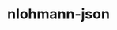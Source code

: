 ---
title: "nlohmann-json"
layout: cache
categories: [package, v0.18.1]
meta: {"versions": ["3.10.5"], "compilers": ["gcc@=7.3.1", "gcc@=7.5.0"], "oss": ["amzn2", "ubuntu18.04"], "platforms": ["linux"], "targets": ["aarch64", "graviton2", "x86_64", "x86_64_v3", "x86_64_v4"], "stacks": ["aws-ahug", "aws-ahug-aarch64", "e4s", "root"], "num_specs": 5, "num_specs_by_stack": {"root": 5, "e4s": 1, "aws-ahug": 2, "aws-ahug-aarch64": 2}}
spec_details: [{"hash": "bvw4rweh2ti7lnoi5vy4fusw2fkacxww", "compiler": "gcc@=7.5.0", "versions": ["3.10.5"], "os": "ubuntu18.04", "platform": "linux", "target": "x86_64", "variants": ["build_type=RelWithDebInfo", "~ipo", "~multiple_headers"], "stacks": ["root", "e4s"], "size": "-", "tarball": "https://binaries.spack.io/releases/v0.18.1/build_cache/linux-ubuntu18.04-x86_64/gcc-7.5.0/nlohmann-json-3.10.5/linux-ubuntu18.04-x86_64-gcc-7.5.0-nlohmann-json-3.10.5-bvw4rweh2ti7lnoi5vy4fusw2fkacxww.spack"}, {"hash": "3xo4do5evr6dsh5srs5u65w7e4axvjas", "compiler": "gcc@=7.3.1", "versions": ["3.10.5"], "os": "amzn2", "platform": "linux", "target": "x86_64_v4", "variants": ["build_type=RelWithDebInfo", "~ipo", "~multiple_headers"], "stacks": ["root", "aws-ahug"], "size": "-", "tarball": "https://binaries.spack.io/releases/v0.18.1/build_cache/linux-amzn2-x86_64_v4/gcc-7.3.1/nlohmann-json-3.10.5/linux-amzn2-x86_64_v4-gcc-7.3.1-nlohmann-json-3.10.5-3xo4do5evr6dsh5srs5u65w7e4axvjas.spack"}, {"hash": "gdlmft5rq3gznc657yyqfeyizf5kcsgr", "compiler": "gcc@=7.3.1", "versions": ["3.10.5"], "os": "amzn2", "platform": "linux", "target": "graviton2", "variants": ["build_type=RelWithDebInfo", "~ipo", "~multiple_headers"], "stacks": ["root", "aws-ahug-aarch64"], "size": "-", "tarball": "https://binaries.spack.io/releases/v0.18.1/build_cache/linux-amzn2-graviton2/gcc-7.3.1/nlohmann-json-3.10.5/linux-amzn2-graviton2-gcc-7.3.1-nlohmann-json-3.10.5-gdlmft5rq3gznc657yyqfeyizf5kcsgr.spack"}, {"hash": "xlsvkt2m5m4ufn3suwogyx36q6r3rfzo", "compiler": "gcc@=7.3.1", "versions": ["3.10.5"], "os": "amzn2", "platform": "linux", "target": "aarch64", "variants": ["build_type=RelWithDebInfo", "~ipo", "~multiple_headers"], "stacks": ["root", "aws-ahug-aarch64"], "size": "-", "tarball": "https://binaries.spack.io/releases/v0.18.1/build_cache/linux-amzn2-aarch64/gcc-7.3.1/nlohmann-json-3.10.5/linux-amzn2-aarch64-gcc-7.3.1-nlohmann-json-3.10.5-xlsvkt2m5m4ufn3suwogyx36q6r3rfzo.spack"}, {"hash": "5c77q37i4c5wrlfxberk4cmfltlrpbjs", "compiler": "gcc@=7.3.1", "versions": ["3.10.5"], "os": "amzn2", "platform": "linux", "target": "x86_64_v3", "variants": ["build_type=RelWithDebInfo", "~ipo", "~multiple_headers"], "stacks": ["root", "aws-ahug"], "size": "-", "tarball": "https://binaries.spack.io/releases/v0.18.1/build_cache/linux-amzn2-x86_64_v3/gcc-7.3.1/nlohmann-json-3.10.5/linux-amzn2-x86_64_v3-gcc-7.3.1-nlohmann-json-3.10.5-5c77q37i4c5wrlfxberk4cmfltlrpbjs.spack"}]
---